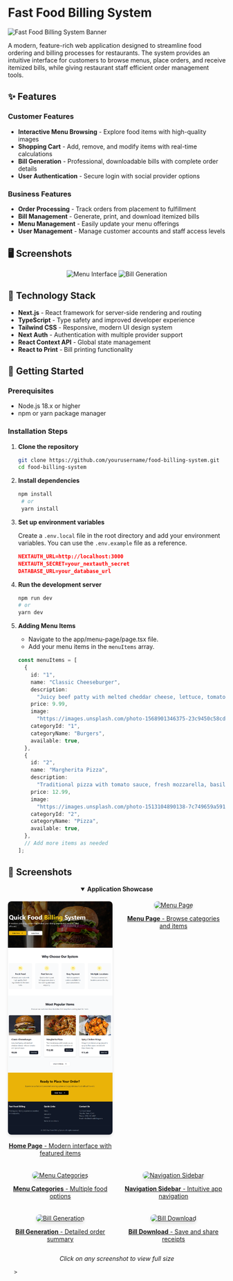 # Fast Food Billing System

![Fast Food Billing System Banner](https://images.unsplash.com/photo-1555396273-367ea4eb4db5?q=80&w=2074&auto=format&fit=crop&w=1200&h=400)

A modern, feature-rich web application designed to streamline food ordering and billing processes for restaurants. The system provides an intuitive interface for customers to browse menus, place orders, and receive itemized bills, while giving restaurant staff efficient order management tools.

## ✨ Features

### Customer Features

- **Interactive Menu Browsing** - Explore food items with high-quality images
- **Shopping Cart** - Add, remove, and modify items with real-time calculations
- **Bill Generation** - Professional, downloadable bills with complete order details
- **User Authentication** - Secure login with social provider options

### Business Features

- **Order Processing** - Track orders from placement to fulfillment
- **Bill Management** - Generate, print, and download itemized bills
- **Menu Management** - Easily update your menu offerings
- **User Management** - Manage customer accounts and staff access levels

## 🖥️ Screenshots

<div align="center">
  <img src="https://images.unsplash.com/photo-1513104890138-7c749659a591?w=800&auto=format&fit=crop&q=60&ixlib=rb-4.0.3" width="400" alt="Menu Interface" />
  <img src="https://images.unsplash.com/photo-1608039755401-742074f0548d?w=800&auto=format&fit=crop&q=60&ixlib=rb-4.0.3" width="400" alt="Bill Generation" />
</div>

## 🔧 Technology Stack

- **Next.js** - React framework for server-side rendering and routing
- **TypeScript** - Type safety and improved developer experience
- **Tailwind CSS** - Responsive, modern UI design system
- **Next Auth** - Authentication with multiple provider support
- **React Context API** - Global state management
- **React to Print** - Bill printing functionality

## 🚀 Getting Started

### Prerequisites

- Node.js 18.x or higher
- npm or yarn package manager

### Installation Steps

1. **Clone the repository**
   ```bash
   git clone https://github.com/yourusername/food-billing-system.git
   cd food-billing-system
   ```
2. **Install dependencies**
   ```bash
   npm install
    # or
    yarn install
   ```
3. **Set up environment variables**

   Create a `.env.local` file in the root directory and add your environment variables. You can use the `.env.example` file as a reference.

   ```json
   NEXTAUTH_URL=http://localhost:3000
   NEXTAUTH_SECRET=your_nextauth_secret
   DATABASE_URL=your_database_url
   ```

4. **Run the development server**

   ```bash
   npm run dev
   # or
   yarn dev
   ```

5. **Adding Menu Items**

   - Navigate to the app/menu-page/page.tsx file.
   - Add your menu items in the `menuItems` array.

   ```typescript
   const menuItems = [
     {
       id: "1",
       name: "Classic Cheeseburger",
       description:
         "Juicy beef patty with melted cheddar cheese, lettuce, tomato, and special sauce",
       price: 9.99,
       image:
         "https://images.unsplash.com/photo-1568901346375-23c9450c58cd?w=800&auto=format&fit=crop&q=60&ixlib=rb-4.0.3",
       categoryId: "1",
       categoryName: "Burgers",
       available: true,
     },
     {
       id: "2",
       name: "Margherita Pizza",
       description:
         "Traditional pizza with tomato sauce, fresh mozzarella, basil, and olive oil",
       price: 12.99,
       image:
         "https://images.unsplash.com/photo-1513104890138-7c749659a591?w=800&auto=format&fit=crop&q=60&ixlib=rb-4.0.3",
       categoryId: "2",
       categoryName: "Pizza",
       available: true,
     },
     // Add more items as needed
   ];
   ```

## 📸 Screenshots

<div align="center">
  <details open>
    <summary><strong>Application Showcase</strong></summary>
    <div style="display: grid; grid-template-columns: repeat(2, 1fr); gap: 20px; margin-top: 20px;">
      <a href="/public/homePage.png" target="_blank">
        <img src="/public/homePage.png" width="100%" alt="Home Page" style="border-radius: 8px; box-shadow: 0 4px 6px rgba(0,0,0,0.1);" />
        <p align="center"><strong>Home Page</strong> - Modern interface with featured items</p>
      </a>
      <a href="/Menu-Page.png" target="_blank">
        <img src="/Menu-Page.png" width="100%" alt="Menu Page" style="border-radius: 8px; box-shadow: 0 4px 6px rgba(0,0,0,0.1);" />
        <p align="center"><strong>Menu Page</strong> - Browse categories and items</p>
      </a>
      <a href="/MenuPageSecondHalf.png" target="_blank">
        <img src="/MenuPageSecondHalf.png" width="100%" alt="Menu Categories" style="border-radius: 8px; box-shadow: 0 4px 6px rgba(0,0,0,0.1);" />
        <p align="center"><strong>Menu Categories</strong> - Multiple food options</p>
      </a>
      <a href="/fastFoodSidebar.png" target="_blank">
        <img src="/fastFoodSidebar.png" width="100%" alt="Navigation Sidebar" style="border-radius: 8px; box-shadow: 0 4px 6px rgba(0,0,0,0.1);" />
        <p align="center"><strong>Navigation Sidebar</strong> - Intuitive app navigation</p>
      </a>
      <a href="/Bill.png" target="_blank">
        <img src="/Bill.png" width="100%" alt="Bill Generation" style="border-radius: 8px; box-shadow: 0 4px 6px rgba(0,0,0,0.1);" />
        <p align="center"><strong>Bill Generation</strong> - Detailed order summary</p>
      </a>
      <a href="/DownloadBill.png" target="_blank">
        <img src="/DownloadBill.png" width="100%" alt="Bill Download" style="border-radius: 8px; box-shadow: 0 4px 6px rgba(0,0,0,0.1);" />
        <p align="center"><strong>Bill Download</strong> - Save and share receipts</p>
      </a>
    </div>
  </details>
</div>

<div align="center">
  <p><em>Click on any screenshot to view full size</em></p>
</div>

      >
